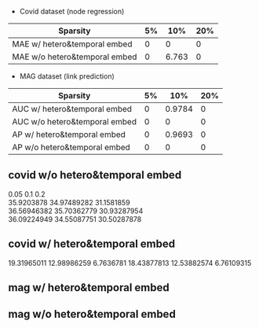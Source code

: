 * Covid dataset (node regression)

| Sparsity | 5% | 10% | 20% |
| ---- | ---- | ---- | ---- |
| MAE w/ hetero&temporal embed | 0 | 0 | 0 |
| MAE w/o hetero&temporal embed | 0 | 6.763 | 0 |

* MAG dataset (link prediction)

| Sparsity | 5% | 10% | 20% |
| ---- | ---- | ---- | ---- |
| AUC w/ hetero&temporal embed | 0 | 0.9784 | 0 |
| AUC w/o hetero&temporal embed | 0 | 0 | 0 |
| AP w/ hetero&temporal embed | 0 | 0.9693 | 0 |
| AP w/o hetero&temporal embed | 0 | 0 | 0 |
  
  
  
## covid w/o hetero&temporal embed
0.05 0.1 0.2  
35.9203878  34.97489282 31.1581859  
36.56946382 35.70362779 30.93287954  
36.09224949 34.55087751 30.50287878

## covid w/ hetero&temporal embed
19.31965011 12.98986259  6.7636781
18.43877813 12.53882574  6.76109315

## mag w/ hetero&temporal embed


## mag w/o hetero&temporal embed
